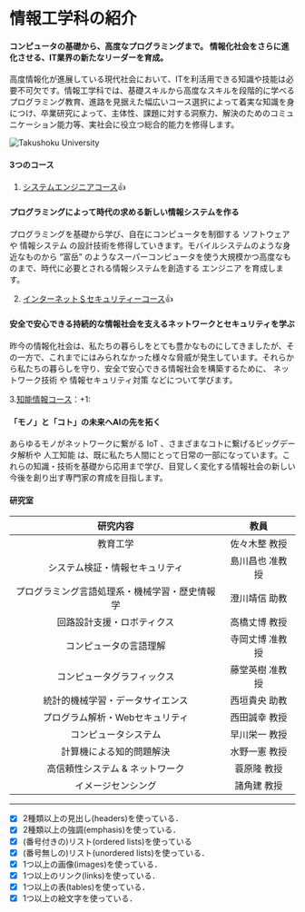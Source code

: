 # 情報工学科の紹介
<!-- Markdown記法を使って学科の紹介ページを作る -->

#### コンピュータの基礎から、高度なプログラミングまで。 情報化社会をさらに進化させる、IT業界の新たなリーダーを育成。

高度情報化が進展している現代社会において、ITを利活用できる知識や技能は必要不可欠です。情報工学科では、基礎スキルから高度なスキルを段階的に学べるプログラミング教育、進路を見据えた幅広いコース選択によって着実な知識を身につけ、卒業研究によって、主体性、課題に対する洞察力、解決のためのコミュニケーション能力等、実社会に役立つ総合的能力を修得します。

![Takushoku University](https://feng.takushoku-u.ac.jp/albums/abm00014693.jpg)

#### 3つのコース

1. [システムエンジニアコース](https://feng.takushoku-u.ac.jp/composition/cs.html#anchor01):+1:

#### プログラミングによって時代の求める新しい情報システムを作る

プログラミングを基礎から学び、自在にコンピュータを制御する ソフトウェア や 情報システム の設計技術を修得していきます。モバイルシステムのような身近なものから “富岳” のようなスーパーコンピュータを使う大規模かつ高度なものまで、時代に必要とされる情報システムを創造する エンジニア を育成します。

2. [インターネット＄セキュリティーコース](https://feng.takushoku-u.ac.jp/composition/cs.html#anchor02):+1:

#### 安全で安心できる持続的な情報社会を支えるネットワークとセキュリティを学ぶ

昨今の情報化社会は、私たちの暮らしをとても豊かなものにしてきましたが、その一方で、これまでにはみられなかった様々な脅威が発生しています。それらから私たちの暮らしを守り、安全で安心できる情報社会を構築するために、 ネットワーク技術 や 情報セキュリティ対策 などについて学びます。

3.[知能情報コース](https://feng.takushoku-u.ac.jp/composition/cs.html#anchor03)：+1:

#### 「モノ」と「コト」の未来へAIの先を拓く

あらゆるモノがネットワークに繋がる IoT 、さまざまなコトに繋げるビッグデータ解析や 人工知能 は、既に私たち人間にとって日常の一部になっています。これらの知識・技術を基礎から応用まで学び、目覚しく変化する情報社会の新しい今後を創り出す専門家の育成を目指します。

#### 研究室

|研究内容|教員|
|:--------------:|:-----------:|
|教育工学|佐々木整 教授| 
|システム検証・情報セキュリティ|島川昌也 准教授| 
|プログラミング言語処理系・機械学習・歴史情報学|澄川靖信 助教| 
|回路設計支援・ロボティクス|高橋丈博 教授| 
|コンピュータの言語理解|寺岡丈博 准教授| 
|コンピュータグラフィックス|藤堂英樹 准教授| 
|統計的機械学習・データサイエンス|西垣貴央 助教| 
|プログラム解析・Webセキュリティ|西田誠幸 教授| 
|コンピュータシステム|早川栄一 教授| 
|計算機による知的問題解決|水野一憲 教授| 
|高信頼性システム & ネットワーク|蓑原隆 教授| 
|イメージセンシング|諸角建 教授| 

***

<!-- この部分より上に記述を追加して下のチェックボックスで確認する -->
- [x] 2種類以上の見出し(headers)を使っている．
- [x] 2種類以上の強調(emphasis)を使っている．
- [x] (番号付きの)リスト(ordered lists)を使っている
- [x] (番号無しの)リスト(unordered lists)を使っている．
- [x] 1つ以上の画像(images)を使っている．
- [x] 1つ以上のリンク(links)を使っている．
- [x] 1つ以上の表(tables)を使っている．
- [x] 1つ以上の絵文字を使っている．
